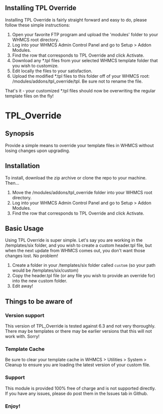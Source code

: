 

Installing TPL Override
-----------------------
Installing TPL Override is fairly straight forward and easy to do, please follow these simple instructions:

1. Open your favorite FTP program and upload the 'modules' folder to your WHMCS root directory.
2. Log into your WHMCS Admin Control Panel and go to Setup > Addon Modules.
3. Find the row that corresponds to TPL Override and click Activate.
4. Download any *.tpl files from your selected WHMCS template folder that you wish to customize.
5. Edit locally the files to your satisfaction.
6. Upload the modified *.tpl files to this folder off of your WHMCS root: /modules/addons/tpl_override/tpl.  Be sure not to rename the file.

That's it - your customized *.tpl files should now be overwriting the regular template files on the fly!


# TPL_Override
## Synopsis

Provide a simple means to override your template files in WHMCS without losing changes upon upgrading.

## Installation

To install, download the zip archive or clone the repo to your machine. Then...

1. Move the /modules/addons/tpl_override folder into your WHMCS root directory.
2. Log into your WHMCS Admin Control Panel and go to Setup > Addon Modules.
3. Find the row that corresponds to TPL Override and click Activate.


## Basic Usage

Using TPL Override is super simple.  Let's say you are working in the /templates/six folder, and you wish to create a custom header.tpl file, but when the next update from WHMCS comes out, you don't want those changes lost.  No problem!

1. Create a folder in your /templates/six folder called `custom` (so your path would be /templates/six/custom)
2. Copy the header.tpl file (or any file you wish to provide an override for) into the new custom folder.
3. Edit away!

## Things to be aware of

### Version support
This version of TPL_Override is tested against 6.3 and not very thoroughly.  There may be templates or there may be earlier versions that this will not work with.  Sorry!

### Template Cache
Be sure to clear your template cache in WHMCS > Utilities > System > Cleanup to ensure you are loading the latest version of your custom file.

### Support
This module is provided 100% free of charge and is not supported directly.  If you have any issues, please do post them in the Issues tab in Github.

### Enjoy!